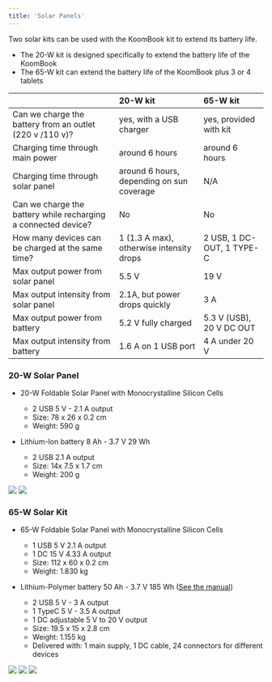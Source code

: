```yaml
---
title: 'Solar Panels'
---
```


Two solar kits can be used with the KoomBook kit to extend its battery life.

* The 20-W kit is designed specifically to extend the battery life of the KoomBook
* The 65-W kit can extend the battery life of the KoomBook plus 3 or 4 tablets

|  | 20-W kit | 65-W kit |
| :---- | :--- | :--- |
| Can we charge the battery from an outlet (220 v /110 v)? | yes, with a USB charger | yes, provided with kit |
| Charging time through main power | around 6 hours | around 6 hours |
| Charging time through solar panel | around 6 hours, depending on sun coverage | N/A |
| Can we charge the battery while recharging a connected device? | No | No |
| How many devices can be charged at the same time? | 1 (1.3 A max), otherwise intensity drops | 2 USB, 1 DC-OUT, 1 TYPE-C |
| Max output power from solar panel | 5.5 V | 19 V |
| Max output intensity from solar panel | 2.1A, but power drops quickly | 3 A |
| Max output power from battery | 5.2 V fully charged | 5.3 V  (USB), 20 V DC OUT |
| Max output intensity from battery | 1.6 A on 1 USB port | 4 A under 20 V |

### 20-W Solar Panel

* 20-W Foldable Solar Panel with Monocrystalline Silicon Cells
  * 2 USB 5 V - 2.1 A output
  * Size: 78 x 26 x 0.2 cm
  * Weight: 590 g


* Lithium-Ion battery 8 Ah - 3.7 V 29 Wh
  * 2 USB 2.1 A output
  * Size: 14x 7.5 x 1.7 cm
  * Weight: 200 g

![](chargeur-solaire-appareil-photo-video.jpg)  ![](chargeur-solaire-appareil-photo-video2.jpg)

### 65-W Solar Kit

* 65-W Foldable Solar Panel with Monocrystalline Silicon Cells
  * 1 USB 5 V 2.1 A output
  * 1 DC 15 V 4.33 A output
  * Size: 112 x 60 x 0.2 cm
  * Weight: 1.830 kg

* Lithium-Polymer battery 50 Ah - 3.7 V 185 Wh ([See the manual](UPB185-manuel.pdf))
  * 2 USB 5 V - 3 A output
  * 1 TypeC 5 V - 3.5 A output
  * 1 DC adjustable 5 V to 20 V output
  * Size: 19.5 x 15 x 2.8 cm
  * Weight: 1.155 kg
  * Delivered with: 1 main supply, 1 DC cable, 24 connectors for different devices		

![](chargeur-solaire-ordinateur.jpg) ![](chargeur-solaire-ordinateur2.jpg) ![](chargeur-solaire-ordinateur3.jpg)

